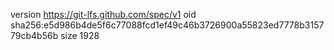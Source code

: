 version https://git-lfs.github.com/spec/v1
oid sha256:e5d986b4de5f6c77088fcd1ef49c46b3726900a55823ed7778b315779cb4b56b
size 1928
